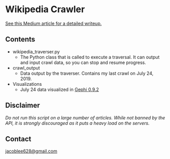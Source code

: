 # Wikipedia Crawler
[See this Medium article for a detailed writeup.](https://medium.com/@jacoblee628/all-roads-lead-to-philosophy-on-wikipedia-35d647b232b2)

## Contents
* wikipedia_traverser.py
   - The Python class that is called to execute a traversal. It can output and input crawl data, so you can stop and resume progress.
* crawl_output
   - Data output by the traverser. Contains my last crawl on July 24, 2019.
* Visualizations
   - July 24 data visualized in [Gephi 0.9.2](https://gephi.org)
   
## Disclaimer
*Do not run this script on a large number of articles. While not banned by the API, it is strongly discouraged as it puts a heavy load on the servers.*

## Contact
jacoblee628@gmail.com
